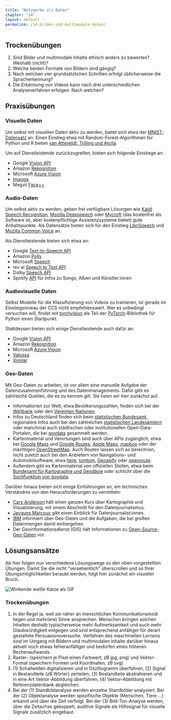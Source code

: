 ```yaml
---
title: "Netzwerke als Daten"
chapter: "14"
layout: default
permalink: /14-bilder-und-multimodale-daten/
---
```


## Trockenübungen

1. Sind Bilder und multimodale Inhalte ethisch anders zu bewerten? Weshalb (nicht)?
1. Welche beiden Formate von Bildern sind gängig?
1. Nach welchen vier grundsätzlichen Schritten erfolgt üblicherweise die Spracherkennung?
1. Die Erkennung von Videos kann nach drei unterschiedlichen Analyseverfahren erfolgen. Nach welchen?

## Praxisübungen

### Visuelle Daten

Um selbst mit visuellen Daten aktiv zu werden, bietet sich etwa der [MNIST-Datensatz](https://storage.googleapis.com/tensorflow/tf-keras-datasets/mnist.npz) an. Einen Einstieg etwa mit Random-Forest-Algorithmen für Python und R bieten [van Atteveldt, Trilling und Arcila](https://cssbook.net/content/chapter14.html#sec-shallow).

Um auf Dienstleistende zurückzugreifen, bieten sich folgende Einstiege an:

- Google [Vision API](https://cloud.google.com/vision/)
- Amazon [Rekognition](https://aws.amazon.com/de/rekognition/)
- Microsoft [Azure Vision](https://azure.microsoft.com/en-us/products/cognitive-services/vision-services)
- [Imagga](https://imagga.com/)
- Megvii [Face++](https://www.faceplusplus.com/)


### Audio-Daten

Um selbst aktiv zu werden, geben frei verfügbare Lösungen wie [Kaldi Speech Recognition](https://github.com/kaldi-asr/kaldi), [Mozilla Deepspeech](https://github.com/mozilla/DeepSpeech) oder [Mycroft](https://mycroft.ai/) (das kostenfrei als Software ist, aber kostenpflichtige Assistenzsysteme bietet) gute Anhaltspunkte. Als Datensätze bieten sich für den Einstieg [LibriSpeech](https://www.openslr.org/12) und [Mozilla Common Voice](https://commonvoice.mozilla.org/de) an. 

Als Dienstleistende bieten sich etwa an:

- Google [Text-to-Speech API](https://cloud.google.com/text-to-speech?hl=de)
- Amazon [Polly](https://aws.amazon.com/de/polly/)
- Microsoft [Speech](https://azure.microsoft.com/de-de/products/cognitive-services/speech-services)
- rev ai [Speech to Text API](https://www.rev.ai/)
- Dolby [Speech API](https://dolby.io/products/analyze/)
- Spotify [API](https://developer.spotify.com/documentation/web-api) für Infos zu Songs, Alben und Künstler:innen


### Audiovisuelle Daten

Selbst Modelle für die Klassifizierung von Videos zu trainieren, ist gerade im Einstiegsniveau der CCS nicht empfehlenswert. Wer es unbedingt versuchen will, findet mit [torchvision](https://pytorch.org/vision/stable/index.html) als Teil der [PyTorch](https://pytorch.org/)-Bibliothek für Python einen Startpunkt.

Stattdessen bieten sich einige Dienstleistende auch dafür an:

- Google [Vision API](https://cloud.google.com/vision/)
- Amazon [Rekognition](https://aws.amazon.com/de/rekognition/)
- Microsoft [Azure Vision](https://azure.microsoft.com/en-us/products/cognitive-services/vision-services)
- [Valossa](https://valossa.com/)
- [Ximilar](https://www.ximilar.com/all-services/#ready-to-use-recognition)


### Geo-Daten

Mit Geo-Daten zu arbeiten, ist vor allem eine manuelle Aufgabe der Datenzusammenführung und des Datenmanagements. Dafür gibt es zahlreiche Quellen, die es zu kennen gilt. Sie listen wir hier zunächst auf.

- Informationen zur Welt, etwa Bevölkerungszahlen, finden sich bei der [Weltbank](https://data.worldbank.org/) oder den [Vereinten Nationen](https://data.un.org/).
- Infos zu Deutschland finden sich beim [statistischen Bundesamt](https://www.destatis.de/DE/Themen/Laender-Regionen/Regionales/_inhalt.html), regionalere Infos auch bei den zahlreichen [statistischen Landesämtern](https://www.statistikportal.de/de/statistische-aemter) oder manchmal auch städtischen oder institutionellen Open-Data-Portalen, die bei [govdata](https://www.govdata.de/) gesammelt werden.
- Kartenmaterial und Verortungen sind auch über APIs zugänglich, etwa bei [Google Maps](https://developers.google.com/maps?hl=de) und [Google Routes](https://developers.google.com/maps/documentation/routes/overview?hl=de), [Apple Maps](https://developer.apple.com/maps/), [mapbox](https://www.mapbox.com/) oder der mächtigen [OpenStreetMap](https://wiki.openstreetmap.org/wiki/Software_libraries). Auch Routen lassen sich so berechnen, nicht zuletzt auch bei den Anbietern von Navigations- und Automobilsoftware, etwa [here](https://developer.here.com/documentation/routing-api/dev_guide/index.html), [tomtom](https://developer.tomtom.com/routing-api/documentation/product-information/introduction), [Geoapify](https://apidocs.geoapify.com/docs/routing/#routing) oder [openroute](https://openrouteservice.org/dev/#/api-docs).
- Außerdem gibt es Kartenmaterial von offiziellen Stellen, etwa beim [Bundesamt für Kartographie und Geodäsie](https://gdz.bkg.bund.de/index.php/default/digitale-geodaten.html) oder schlicht über die [Suchfunktion von govdata](https://www.govdata.de/web/guest/suchen/-/searchresult/f/format%3Ashape%2C/s/relevance_desc). 

Darüber hinaus bieten sich einige Einführungen an, ein technisches Verständnis von den Herausforderungen zu vermitteln:

- [Cary Anderson](https://www.e-education.psu.edu/geog486/node/726) hält einen ganzen Kurs über Kartographie und Visualisierung, mit einem Abschnitt für den Datenjournalismus.
- [Jacques Marcoux](https://datajournalism.com/read/longreads/geographic-information-systems-a-use-case-for-journalists) gibt einen Einblick für Datenjournalist:innen.
- [IBM](https://www.ibm.com/topics/geospatial-data) informiert über Geo-Daten und die Aufgaben, die bei großen Datenmengen damit einhergehen.
- Der Geoinformationsdienst (GIS) hält Informationen zu [Open-Source-Geo-Daten](https://www.gislounge.com/using-open-source-geospatial-data-in-journalism/) vor.


## Lösungsansätze

Ab hier folgen nun verschiedene Lösungswege zu den oben vorgestellten Übungen. Damit Sie die nicht "versehentlich" überscrollen und so Ihrer Übungsmöglichkeiten beraubt werden, folgt hier zunächst ein visueller Bruch.

![Winkende weiße Katze als GIF](https://media.giphy.com/media/vFKqnCdLPNOKc/giphy.gif)

### Trockenübungen

1. In der Regel ja, weil sie näher an menschlichen Kommunikationsmodi liegen und mehr(ere) Sinne ansprechen. Menschen bringen solchen Inhalten deshalb typischerweise mehr Aufmerksamkeit und auch mehr Glaubwürdigkeit entgegen und sind entsprechend anfälliger für derart gestaltete Persuasionsversuche. Verfahren des maschinellen Lernens sind im Umgang mit Bildern und multimodalen Inhalte darüber hinaus aktuell noch etwas fehleranfälliger und bedürfen eines höheren Rechenaufwands.
1. Raster- (speichern je Pixel einen Farbwert; zB jpg, png) und Vektor-Format (speichern Formen und Koordinaten, zB svg).
1. (1) Schallwellen digitalisieren und in Oszillogramm überführen, (2) Signal in Bestandteile (zB Wörter) zerteilen, (3) Bestandteile abstrahieren und in eine Art Vektor-Abbildung überführen, (4) Vektor-Abbildung mit Referenzdatenbank abgleichen.
1. Bei der (1) Standbildanalyse werden einzelne Standbilder analysiert. Bei der (2) Objektanalyse werden spezifische Objekte (Menschen, Tiere ...) erkannt und über die Zeit verfolgt. Bei der (3) Bild-Ton-Analyse werden, über die Zeitachse gekoppelt, auditive Signale als Hilfssignal für visuelle Signale zusätzlich eingebaut.